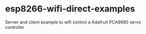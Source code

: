 # esp8266-wifi-direct-examples
Server and client example to wifi control a Adafruit PCA9685 servo controller
